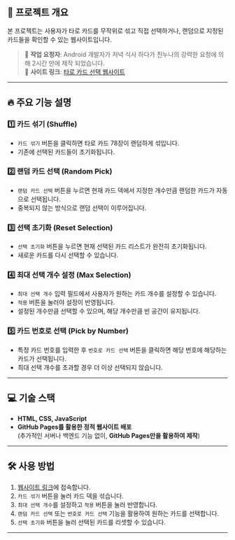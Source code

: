 ## 🎴 프로젝트 개요  
본 프로젝트는 사용자가 타로 카드를 무작위로 섞고 직접 선택하거나, 랜덤으로 지정된 카드들을 확인할 수 있는 웹사이트입니다.

> 🚀 **작업 요청자**: Android 개발자가 저녁 식사 하다가 친누나의 강력한 요청에 의해 2시간 만에 제작 되었습니다.  
> 🔗 **사이트 링크**: [타로 카드 선택 웹사이트](https://dev-jiwon-hub.github.io/tarot/)

---

## 🔥 주요 기능 설명  
### 1️⃣ 카드 섞기 (Shuffle)  
- `카드 섞기` 버튼을 클릭하면 타로 카드 78장이 랜덤하게 섞입니다.  
- 기존에 선택된 카드들이 초기화됩니다.  

### 2️⃣ 랜덤 카드 선택 (Random Pick)  
- `랜덤 카드 선택` 버튼을 누르면 현재 카드 덱에서 지정한 개수만큼 랜덤한 카드가 자동으로 선택됩니다.  
- 중복되지 않는 방식으로 랜덤 선택이 이루어집니다.  

### 3️⃣ 선택 초기화 (Reset Selection)  
- `선택 초기화` 버튼을 누르면 현재 선택된 카드 리스트가 완전히 초기화됩니다.  
- 새로운 카드를 다시 선택할 수 있습니다.  

### 4️⃣ 최대 선택 개수 설정 (Max Selection)  
- `최대 선택 개수` 입력 필드에서 사용자가 원하는 카드 개수를 설정할 수 있습니다.  
- `적용` 버튼을 눌러야 설정이 반영됩니다.  
- 설정된 개수만큼 선택할 수 있으며, 해당 개수만큼 빈 공간이 유지됩니다.  

### 5️⃣ 카드 번호로 선택 (Pick by Number)  
- 특정 카드 번호를 입력한 후 `번호로 카드 선택` 버튼을 클릭하면 해당 번호에 해당하는 카드가 선택됩니다.  
- 최대 선택 개수를 초과할 경우 더 이상 선택되지 않습니다.  

---

## 💻 기술 스택  
- **HTML, CSS, JavaScript**  
- **GitHub Pages를 활용한 정적 웹사이트 배포**  
  (추가적인 서버나 백엔드 기능 없이, **GitHub Pages만을 활용하여 제작**)  

---

## 🛠️ 사용 방법  
1. [웹사이트 링크](https://dev-jiwon-hub.github.io/tarot/)에 접속합니다.  
2. `카드 섞기` 버튼을 눌러 카드 덱을 섞습니다.  
3. `최대 선택 개수`를 설정하고 `적용` 버튼을 눌러 반영합니다.  
4. `랜덤 카드 선택` 또는 `번호로 카드 선택` 기능을 활용하여 원하는 카드를 선택합니다.  
5. `선택 초기화` 버튼을 눌러 선택된 카드를 리셋할 수 있습니다.  

---
